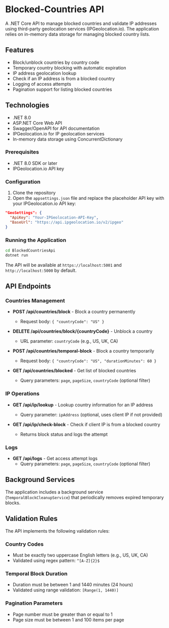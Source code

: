 # Blocked-Countries API

A .NET Core API to manage blocked countries and validate IP addresses using third-party geolocation services (IPGeolocation.io). The application relies on in-memory data storage for managing blocked country lists.

## Features

- Block/unblock countries by country code
- Temporary country blocking with automatic expiration
- IP address geolocation lookup
- Check if an IP address is from a blocked country
- Logging of access attempts
- Pagination support for listing blocked countries

## Technologies

- .NET 8.0
- ASP.NET Core Web API
- Swagger/OpenAPI for API documentation
- IPGeolocation.io for IP geolocation services
- In-memory data storage using ConcurrentDictionary


### Prerequisites

- .NET 8.0 SDK or later
- IPGeolocation.io API key

### Configuration

1. Clone the repository
2. Open the `appsettings.json` file and replace the placeholder API key with your IPGeolocation.io API key:

```json
"GeoSettings": {
  "ApiKey": "Your-IPGeolocation-API-Key",
  "BaseUrl": "https://api.ipgeolocation.io/v2/ipgeo"
}
```

### Running the Application

```bash
cd BlockedCountriesApi
dotnet run
```

The API will be available at `https://localhost:5001` and `http://localhost:5000` by default.

## API Endpoints

### Countries Management

- **POST /api/countries/block** - Block a country permanently
  - Request body: `{ "countryCode": "US" }`

- **DELETE /api/countries/block/{countryCode}** - Unblock a country
  - URL parameter: `countryCode` (e.g., US, UK, CA)

- **POST /api/countries/temporal-block** - Block a country temporarily
  - Request body: `{ "countryCode": "US", "durationMinutes": 60 }`

- **GET /api/countries/blocked** - Get list of blocked countries
  - Query parameters: `page`, `pageSize`, `countryCode` (optional filter)

### IP Operations

- **GET /api/ip/lookup** - Lookup country information for an IP address
  - Query parameter: `ipAddress` (optional, uses client IP if not provided)

- **GET /api/ip/check-block** - Check if client IP is from a blocked country
  - Returns block status and logs the attempt

### Logs

- **GET /api/logs** - Get access attempt logs
  - Query parameters: `page`, `pageSize`, `countryCode` (optional filter)

## Background Services

The application includes a background service (`TemporalBlockCleanupService`) that periodically removes expired temporary blocks.

## Validation Rules

The API implements the following validation rules:

### Country Codes
- Must be exactly two uppercase English letters (e.g., US, UK, CA)
- Validated using regex pattern: `^[A-Z]{2}$`

### Temporal Block Duration
- Duration must be between 1 and 1440 minutes (24 hours)
- Validated using range validation: `[Range(1, 1440)]`

### Pagination Parameters
- Page number must be greater than or equal to 1
- Page size must be between 1 and 100 items per page


